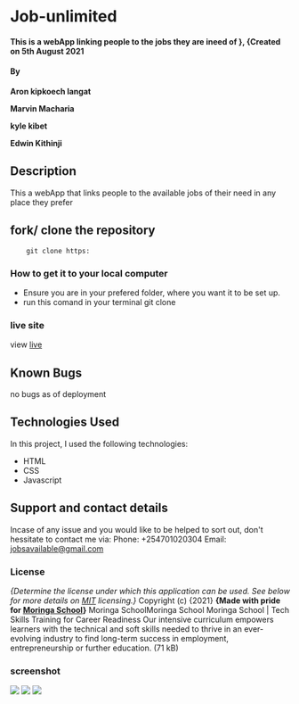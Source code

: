 # Job-unlimited
#### This is a webApp linking people to the jobs they are ineed of }, {Created on 5th August 2021
#### By
 **<a>Aron kipkoech langat</a>**

**<a>Marvin Macharia</a>**

**<a>kyle kibet</a>**

**<a>Edwin Kithinji</a>**

## Description
This a webApp that links people to the available jobs of their need in any place they prefer
## fork/ clone the repository
```
    git clone https:
```
### How to get it to your local computer
* Ensure you are in your prefered folder, where you want it to be set up.
* run this comand in your terminal git clone
### live site 
view [live](#kj)
## Known Bugs
no bugs as of deployment
## Technologies Used
In this project, I used the following technologies:
* HTML
* CSS
* Javascript
## Support and contact details
Incase of any issue and you would like to be helped to sort out, don't hessitate to contact me via:
Phone: +254701020304
Email: jobsavailable@gmail.com

### License
*{Determine the license under which this application can be used.  See below for more details on [MIT](license) licensing.}*
Copyright (c) {2021}
**{Made with pride for <a href="https://moringaschool.com" target="_blank">Moringa School</a>}**
Moringa SchoolMoringa School
Moringa School | Tech Skills Training for Career Readiness
Our intensive curriculum empowers learners with the technical and soft skills needed to thrive in an ever-evolving industry to find long-term success in employment, entrepreneurship or further education. (71 kB)

### screenshot
<img src="./assets/">
<img src="./assets/s2.png">
<img src="./assets/s3.png">